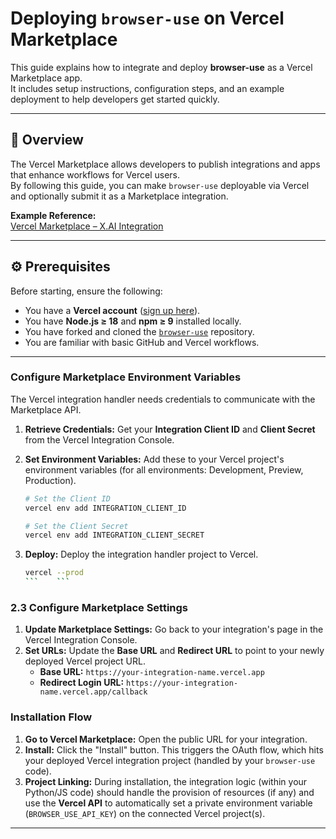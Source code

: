 # Deploying `browser-use` on Vercel Marketplace

This guide explains how to integrate and deploy **browser-use** as a Vercel Marketplace app.  
It includes setup instructions, configuration steps, and an example deployment to help developers get started quickly.

---

## 📘 Overview

The Vercel Marketplace allows developers to publish integrations and apps that enhance workflows for Vercel users.  
By following this guide, you can make `browser-use` deployable via Vercel and optionally submit it as a Marketplace integration.

**Example Reference:**  
[Vercel Marketplace – X.AI Integration](https://vercel.com/marketplace/xai)

---

## ⚙️ Prerequisites

Before starting, ensure the following:

- You have a **Vercel account** ([sign up here](https://vercel.com/signup)).
- You have **Node.js ≥ 18** and **npm ≥ 9** installed locally.
- You have forked and cloned the [`browser-use`](https://github.com/browser-use/browser-use) repository.
- You are familiar with basic GitHub and Vercel workflows.

---
### Configure Marketplace Environment Variables

The Vercel integration handler needs credentials to communicate with the Marketplace API.

1.  **Retrieve Credentials:** Get your **Integration Client ID** and **Client Secret** from the Vercel Integration Console.
2.  **Set Environment Variables:** Add these to your Vercel project's environment variables (for all environments: Development, Preview, Production).

    ```bash
    # Set the Client ID
    vercel env add INTEGRATION_CLIENT_ID 

    # Set the Client Secret
    vercel env add INTEGRATION_CLIENT_SECRET
3. **Deploy:** Deploy the integration handler project to Vercel.
    ```bash
    vercel --prod
    ```    ```
### 2.3 Configure Marketplace Settings

1.  **Update Marketplace Settings:** Go back to your integration's page in the Vercel Integration Console.
2.  **Set URLs:** Update the **Base URL** and **Redirect URL** to point to your newly deployed Vercel project URL.
    * **Base URL:** `https://your-integration-name.vercel.app`
    * **Redirect Login URL:** `https://your-integration-name.vercel.app/callback`

###  Installation Flow

1.  **Go to Vercel Marketplace:** Open the public URL for your integration.
2.  **Install:** Click the "Install" button. This triggers the OAuth flow, which hits your deployed Vercel integration project (handled by your `browser-use` code).
3.  **Project Linking:** During installation, the integration logic (within your Python/JS code) should handle the provision of resources (if any) and use the **Vercel API** to automatically set a private environment variable (`BROWSER_USE_API_KEY`) on the connected Vercel project(s).

---
